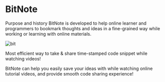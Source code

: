 # BitNote
Purpose and history
BitNote is developed to help online learner and programmers to bookmark thoughts and ideas in a fine-grained way while working or learning with online materials.

![bit](https://user-images.githubusercontent.com/69524541/173347823-34629ff8-9c2d-482e-94f2-70eafd3c7dea.jpg)

Most efficient way to take & share time-stamped code snippet while watching videos!

BitNote can help you easily save your ideas with while watching online tutorial videos, and provide smooth code sharing experience! 


